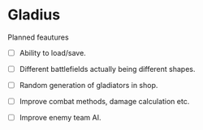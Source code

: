 # Gladius

Planned feautures
  - [ ] Ability to load/save.
  - [ ] Different battlefields actually being different shapes.
  - [ ] Random generation of gladiators in shop.
  - [ ] Improve combat methods, damage calculation etc.
  - [ ] Improve enemy team AI.
 
